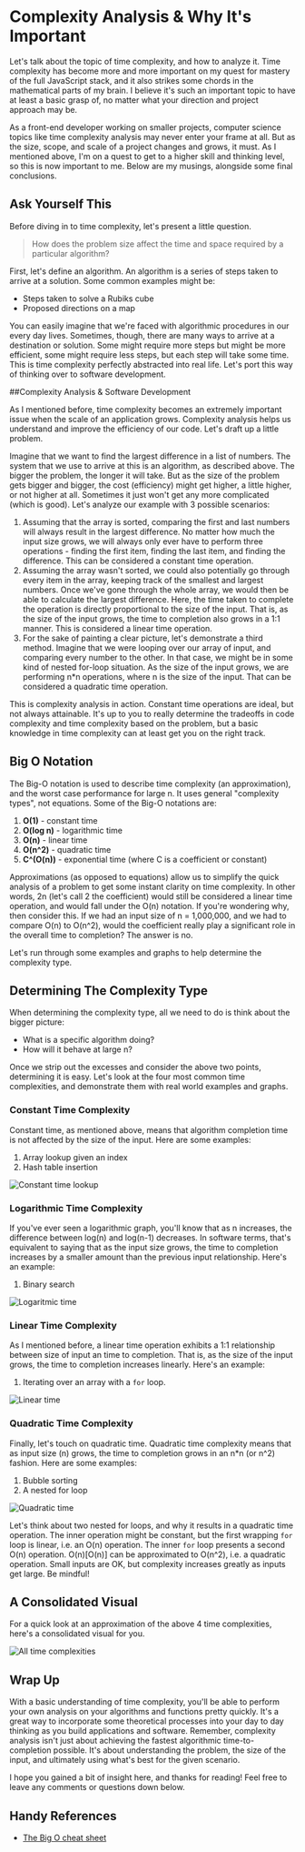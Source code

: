 # Complexity Analysis & Why It's Important

Let's talk about the topic of time complexity, and how to analyze it. Time complexity has become more and more important on my quest for mastery of the full JavaScript stack, and it also strikes some chords in the mathematical parts of my brain. I believe it's such an important topic to have at least a basic grasp of, no matter what your direction and project approach may be. 

As a front-end developer working on smaller projects, computer science topics like time complexity analysis may never enter your frame at all. But as the size, scope, and scale of a project changes and grows, it must. As I mentioned above, I'm on a quest to get to a higher skill and thinking level, so this is now important to me. Below are my musings, alongside some final conclusions.

## Ask Yourself This

Before diving in to time complexity, let's present a little question.

> How does the problem size affect the time and space required by a particular algorithm?

First, let's define an algorithm. An algorithm is a series of steps taken to arrive at a solution. Some common examples might be:

* Steps taken to solve a Rubiks cube
* Proposed directions on a map

You can easily imagine that we're faced with algorithmic procedures in our every day lives. Sometimes, though, there are many ways to arrive at a destination or solution. Some might require more steps but might be more efficient, some might require less steps, but each step will take some time. This is time complexity perfectly abstracted into real life. Let's port this way of thinking over to software development.

##Complexity Analysis & Software Development

As I mentioned before, time complexity becomes an extremely important issue when the scale of an application grows. Complexity analysis helps us understand and improve the efficiency of our code. Let's draft up a little problem.

Imagine that we want to find the largest difference in a list of numbers. The system that we use to arrive at this is an algorithm, as described above. The bigger the problem, the longer it will take. But as the size of the problem gets bigger and bigger, the cost (efficiency) might get higher, a little higher, or not higher at all. Sometimes it just won't get any more complicated (which is good). Let's analyze our example with 3 possible scenarios:

1. Assuming that the array is sorted, comparing the first and last numbers will always result in the largest difference. No matter how much the input size grows, we will always only ever have to perform three operations - finding the first item, finding the last item, and finding the difference. This can be considered a constant time operation.
2. Assuming the array wasn't sorted, we could also potentially go through every item in the array, keeping track of the smallest and largest numbers. Once we've gone through the whole array, we would then be able to calculate the largest difference. Here, the time taken to complete the operation is directly proportional to the size of the input. That is, as the size of the input grows, the time to completion also grows in a 1:1 manner. This is considered a linear time operation.
3. For the sake of painting a clear picture, let's demonstrate a third method. Imagine that we were looping over our array of input, and comparing every number to the other. In that case, we might be in some kind of nested for-loop situation. As the size of the input grows, we are performing n*n operations, where n is the size of the input. That can be considered a quadratic time operation.

This is complexity analysis in action. Constant time operations are ideal, but not always attainable. It's up to you to really determine the tradeoffs in code complexity and time complexity based on the problem, but a basic knowledge in time complexity can at least get you on the right track.

## Big O Notation

The Big-O notation is used to describe time complexity (an approximation), and the worst case performance for large n. It uses general "complexity types", not equations. Some of the Big-O notations are:

1. **O(1)** - constant time
2. **O(log n)** - logarithmic time
3. **O(n)** - linear time
4. **O(n^2)** - quadratic time
5. **C^(O(n))** - exponential time (where C is a coefficient or constant)

Approximations (as opposed to equations) allow us to simplify the quick analysis of a problem to get some instant clarity on time complexity. In other words, 2n (let's call 2 the coefficient) would still be considered a linear time operation, and would fall under the O(n) notation. If you're wondering why, then consider this. If we had an input size of n = 1,000,000, and we had to compare O(n) to O(n^2), would the coefficient really play a significant role in the overall time to completion? The answer is no.

Let's run through some examples and graphs to help determine the complexity type.

## Determining The Complexity Type

When determining the complexity type, all we need to do is think about the bigger picture:

* What is a specific algorithm doing?
* How will it behave at large n?

Once we strip out the excesses and consider the above two points, determining it is easy. Let's look at the four most common time complexities, and demonstrate them with real world examples and graphs.

### Constant Time Complexity

Constant time, as mentioned above, means that algorithm completion time is not affected by the size of the input. Here are some examples:

1. Array lookup given an index
2. Hash table insertion

![Constant time lookup](constant-time.png)

### Logarithmic Time Complexity

If you've ever seen a logarithmic graph, you'll know that as n increases, the difference between log(n) and log(n-1) decreases. In software terms, that's equivalent to saying that as the input size grows, the time to completion increases by a smaller amount than the previous input relationship. Here's an example:

1. Binary search

![Logaritmic time](logarithmic-time.png)

### Linear Time Complexity

As I mentioned before, a linear time operation exhibits a 1:1 relationship between size of input an time to completion. That is, as the size of the input grows, the time to completion increases linearly. Here's an example:

1. Iterating over an array with a `for` loop.

![Linear time](linear-time.png)

### Quadratic Time Complexity

Finally, let's touch on quadratic time. Quadratic time complexity means that as input size (n) grows, the time to completion grows in an n*n (or n^2) fashion. Here are some examples:

1. Bubble sorting
2. A nested for loop

![Quadratic time](quadratic-time.png)

Let's think about two nested for loops, and why it results in a quadratic time operation. The inner operation might be constant, but the first wrapping `for` loop is linear, i.e. an O(n) operation. The inner `for` loop presents a second O(n) operation. O(n)[O(n)] can be approximated to O(n^2), i.e. a quadratic operation. Small inputs are OK, but complexity increases greatly as inputs get large. Be mindful!

## A Consolidated Visual

For a quick look at an approximation of the above 4 time complexities, here's a consolidated visual for you.

![All time complexities](all-time-complexities.png)

## Wrap Up

With a basic understanding of time complexity, you'll be able to perform your own analysis on your algorithms and functions pretty quickly. It's a great way to incorporate some theoretical processes into your day to day thinking as you build applications and software. Remember, complexity analysis isn't just about achieving the fastest algorithmic time-to-completion possible. It's about understanding the problem, the size of the input, and ultimately using what's best for the given scenario.

I hope you gained a bit of insight here, and thanks for reading! Feel free to leave any comments or questions down below.

## Handy References

* [The Big O cheat sheet](http://bigocheatsheet.com/)